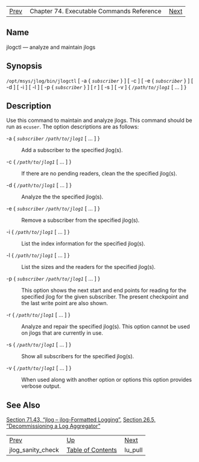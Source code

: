 |     |     |     |
| --- | --- | --- |
| [Prev](executable.jlog_sanity_check)  | Chapter 74. Executable Commands Reference |  [Next](executable.lu_pull) |

<a name="executable.jlogctl"></a>
## Name

jlogctl — analyze and maintain jlogs

## Synopsis

`/opt/msys/jlog/bin/jlogctl` [ -a { *`subscriber`* } ] [ -c ] [ -e { *`subscriber`* } ] [ -d ] [ -i ] [ -l ] [ -p { *`subscriber`* } ] [ r ] [ -s ] [ -v ] { *`/path/to/jlog1`* [ ... ] }

<a name="idp13262896"></a>
## Description

Use this command to maintain and analyze jlogs. This command should be run as `ecuser`. The option descriptions are as follows:

<dl className="variablelist">

<dt>

-a { *`subscriber`* *`/path/to/jlog1`* [ ... ] }

</dt>

<dd>

Add a subscriber to the specified jlog(s).

</dd>

<dt>

-c { *`/path/to/jlog1`* [ ... ] }

</dt>

<dd>

If there are no pending readers, clean the the specified jlog(s).

</dd>

<dt>

-d { *`/path/to/jlog1`* [ ... ] }

</dt>

<dd>

Analyze the the specified jlog(s).

</dd>

<dt>

-e { *`subscriber`* *`/path/to/jlog1`* [ ... ] }


</dt>

<dd>

Remove a subscriber from the specified jlog(s).

</dd>

<dt>

-i { *`/path/to/jlog1`* [ ... ] }


</dt>

<dd>

List the index information for the specified jlog(s).

</dd>

<dt>

-l { *`/path/to/jlog1`* [ ... ] }

</dt>

<dd>

List the sizes and the readers for the specified jlog(s).

</dd>

<dt>

-p { *`subscriber`* *`/path/to/jlog1`* [ ... ] }

</dt>

<dd>

This option shows the next start and end points for reading for the specified jlog for the given subscriber. The present checkpoint and the last write point are also shown.

</dd>

<dt>

-r { *`/path/to/jlog1`* [ ... ] }

</dt>

<dd>

Analyze and repair the specified jlog(s). This option cannot be used on jlogs that are currently in use.

</dd>

<dt>

-s { *`/path/to/jlog1`* [ ... ] }

</dt>

<dd>

Show all subscribers for the specified jlog(s).

</dd>

<dt>

-v { *`/path/to/jlog1`* [ ... ] }

</dt>

<dd>

When used along with another option or options this option provides verbose output.

</dd>

</dl>

<a name="idp12635648"></a>
## See Also

[Section 71.43, “jlog – jlog-Formatted Logging”](modules.jlog "71.43. jlog – jlog-Formatted Logging"), [Section 26.5, “Decommissioning a Log Aggregator”](cluster.config.logging.decommissioning "26.5. Decommissioning a Log Aggregator")

|     |     |     |
| --- | --- | --- |
| [Prev](executable.jlog_sanity_check)  | [Up](exec.cmds.ref) |  [Next](executable.lu_pull) |
| jlog_sanity_check  | [Table of Contents](index) |  lu_pull |

